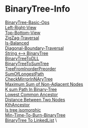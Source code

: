 # BinaryTree-Info 
[BinaryTree-Basic-Ops](https://github.com/mkeshav218/DSA/blob/master/src/binarytree/BinaryTree.java) \
[Left-Right-View](https://github.com/mkeshav218/DSA/blob/master/src/binarytree/BinaryTreeLeftRightView.java) \
[Top-Bottom-View](https://github.com/mkeshav218/DSA/blob/master/src/binarytree/BinaryTreeTopBottomView.java) \
[ZigZag-Traversal](https://github.com/mkeshav218/DSA/blob/master/src/binarytree/ZigZagTraversal.java) \
[Is-Balanced](https://github.com/mkeshav218/DSA/blob/master/src/binarytree/BalancedTree.java) \
[Diagonal-Boundary-Traversal](https://github.com/mkeshav218/DSA/blob/master/src/binarytree/DiagonalBoundaryTraversal.java) \
[String <--> BinaryTree](https://github.com/mkeshav218/DSA/blob/master/src/binarytree/BinaryTreeFromStringWithBracket.java) \
[BinaryTreeToDLL](https://github.com/mkeshav218/DSA/blob/master/src/binarytree/BinaryTreeToDLL.java) \
[BinaryTreeToSumTree](https://github.com/mkeshav218/DSA/blob/master/src/binarytree/BinaryTreeToSumTree.java) \
[TreeFromInorderPreorder](https://github.com/mkeshav218/DSA/blob/master/src/binarytree/TreeFromInorderPreorder.java) \
[SumOfLongestPath](https://github.com/mkeshav218/DSA/blob/master/src/binarytree/SumOfLongestPath.java) \
[CheckMirrorInNAryTree](https://github.com/mkeshav218/DSA/blob/master/src/binarytree/CheckMirrorInNAryTree.java) \
[Maximum Sum of Non-Adjacent Nodes](https://github.com/mkeshav218/DSA/blob/master/src/binarytree/MaxSumOfNonAdjacentNodes.java) \
[K sum Path In Binary-Tree](https://github.com/mkeshav218/DSA/blob/master/src/binarytree/KsumPathsInBinarytree.java) \
[Lowest Common Ancestor](https://github.com/mkeshav218/DSA/blob/master/src/binarytree/LCAInBinarytree.java) \
[Distance Between Two Nodes](https://github.com/mkeshav218/DSA/blob/master/src/binarytree/DistanceBetween2Nodes.java) \
[KthAncestor](https://github.com/mkeshav218/DSA/blob/master/src/binarytree/KthAncestor.java) \
[Is tree isomorphic](https://github.com/mkeshav218/DSA/blob/master/src/binarytree/IsIsomorphic.java) \
[Min-Time-To-Burn-BinaryTree](https://github.com/mkeshav218/DSA/blob/master/src/binarytree/MinTimeToBurnBinaryTree.java) \
[BinaryTree To LinkedList](https://github.com/mkeshav218/DSA/blob/master/src/binarytree/BinaryTreeToLinkedList.java) \

